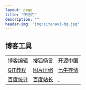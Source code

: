 ```yaml
---
layout: page
title: "传送门"
description: ""
header-img: "img/sitenavi-bg.jpg"
---
```


## 博客工具

<table class="table table-bordered table-striped table-condensed">
	<tr>
		<td><a href="http://jbt.github.io/markdown-editor" target="_blank">博客编辑</a></td>
		<td><a href="http://changyan.kuaizhan.com" target="_blank">搜狐畅言</a> </td>
		<td><a href="http://git.oschina.net" target="_blank">开源中国</a></td>
	</tr>
	<tr>		
		<td><a href="http://www.liaoxuefeng.com/wiki/0013739516305929606dd18361248578c67b8067c8c017b000" target="_blank">GIT教程</a></td>
		<td><a href="http://www.tuhaokuai.com/image" target="_blank">图片压缩</a></td>
		<td><a href="http://www.qiniu.com" target="_blank">七牛存储</a></td>
	</tr>
	<tr>
		<td><a href="http://tongji.baidu.com" target="_blank">百度统计</a></td>
		<td><a href="http://zhanzhang.baidu.com" target="_blank">百度站长</a></td>
		<td><a href="#" target="_blank">&nbsp;</a></td>
	</tr>
</table>
